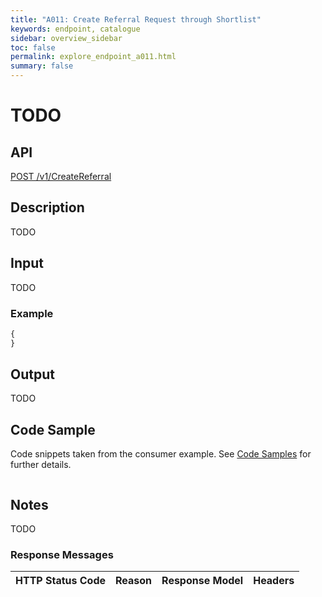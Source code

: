 ```yaml
---
title: "A011: Create Referral Request through Shortlist"
keywords: endpoint, catalogue
sidebar: overview_sidebar
toc: false
permalink: explore_endpoint_a011.html
summary: false
---
```


# TODO

## API
[POST /v1/CreateReferral](https://api.dev1.ers.ncrs.nhs.uk/ers-api/v1/CreateReferral)

## Description
TODO

## Input
TODO

### Example
```javascript
{
}
```

## Output
TODO

## Code Sample
Code snippets taken from the consumer example. See [Code Samples](https://developer.nhs.uk/library/systems/e-rs/ecosystem/develop/code/) for further details.

```javascript
```

## Notes
TODO

### Response Messages
HTTP Status Code | Reason | Response Model | Headers
---------------- | ------ | -------------- | -------
